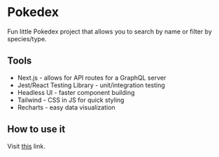 # Pokedex

Fun little Pokedex project that allows you to search by name or filter by species/type.

## Tools

* Next.js - allows for API routes for a GraphQL server
* Jest/React Testing Library - unit/integration testing
* Headless UI - faster component building
* Tailwind - CSS in JS for quick styling
* Recharts - easy data visualization

## How to use it

Visit [this](https://pokedex-zeta-sage.vercel.app/) link.

